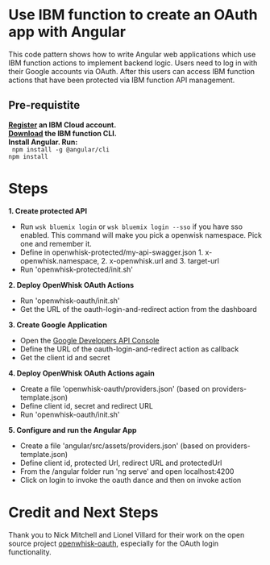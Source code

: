 Use IBM function to create an OAuth app with Angular
================================================================================

This code pattern shows how to write Angular web applications which use IBM function actions to implement backend logic. Users need to log in with their Google accounts via OAuth. After this users can access IBM function actions that have been protected via IBM function API management. 

## Pre-requistite
**[Register](https://console.bluemix.net/registration/) an IBM Cloud account.**        
**[Download](https://console.bluemix.net/openwhisk/learn/cli) the IBM function CLI.**      
**Install Angular. Run:**       
` npm install -g @angular/cli`    
` npm install `


Steps
================================================================================

**1. Create protected API**

* Run `wsk bluemix login` or `wsk bluemix login --sso` if you have sso enabled. This command will make you pick a openwisk namespace. Pick one and remember it.
* Define in openwhisk-protected/my-api-swagger.json 1. x-openwhisk.namespace, 2. x-openwhisk.url and 3. target-url
* Run 'openwhisk-protected/init.sh'


**2. Deploy OpenWhisk OAuth Actions**

* Run 'openwhisk-oauth/init.sh'
* Get the URL of the oauth-login-and-redirect action from the dashboard

**3. Create Google Application**

* Open the [Google Developers API Console](https://console.developers.google.com/apis)
* Define the URL of the oauth-login-and-redirect action as callback
* Get the client id and secret

**4. Deploy OpenWhisk OAuth Actions again**

* Create a file 'openwhisk-oauth/providers.json' (based on providers-template.json)
* Define client id, secret and redirect URL
* Run 'openwhisk-oauth/init.sh'

**5. Configure and run the Angular App**

* Create a file 'angular/src/assets/providers.json' (based on providers-template.json)
* Define client id, protected Url, redirect URL and protectedUrl
* From the /angular folder run 'ng serve' and open localhost:4200
* Click on login to invoke the oauth dance and then on invoke action


Credit and Next Steps
================================================================================

Thank you to Nick Mitchell and Lionel Villard for their work on the open source project [openwhisk-oauth](https://github.com/starpit/openwhisk-oauth), especially for the OAuth login functionality.
